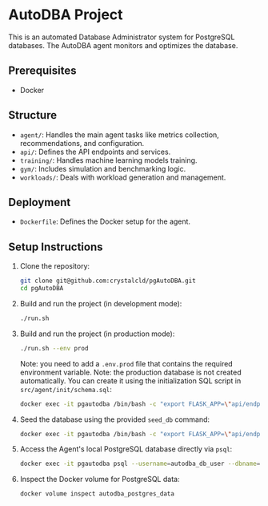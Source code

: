 
# AutoDBA Project
This is an automated Database Administrator system for PostgreSQL databases.
The AutoDBA agent monitors and optimizes the database.

## Prerequisites
- Docker

## Structure
- `agent/`: Handles the main agent tasks like metrics collection, recommendations, and configuration.
- `api/`: Defines the API endpoints and services.
- `training/`: Handles machine learning models training.
- `gym/`: Includes simulation and benchmarking logic.
- `workloads/`: Deals with workload generation and management.

## Deployment
- `Dockerfile`: Defines the Docker setup for the agent.

## Setup Instructions

1. Clone the repository:

    ```bash
    git clone git@github.com:crystalcld/pgAutoDBA.git
    cd pgAutoDBA
    ```

2. Build and run the project (in development mode):

    ```bash
    ./run.sh
    ```

3. Build and run the project (in production mode):

    ```bash
    ./run.sh --env prod
    ```

    Note: you need to add a `.env.prod` file that contains the required environment variable.
    Note: the production database is not created automatically. You can create it using the initialization SQL script in `src/agent/init/schema.sql`:
    ```bash
    docker exec -it pgautodba /bin/bash -c "export FLASK_APP=\"api/endpoints.py\" && export FLASK_DEBUG=True && python manage.py create_db"
    ```

4. Seed the database using the provided `seed_db` command:

    ```bash
    docker exec -it pgautodba /bin/bash -c "export FLASK_APP=\"api/endpoints.py\" && export FLASK_DEBUG=True && python manage.py seed_db"
    ```

5. Access the Agent's local PostgreSQL database directly via `psql`:

    ```bash
    docker exec -it pgautodba psql --username=autodba_db_user --dbname=autodba_db
    ```

6. Inspect the Docker volume for PostgreSQL data:

    ```bash
    docker volume inspect autodba_postgres_data
    ```
